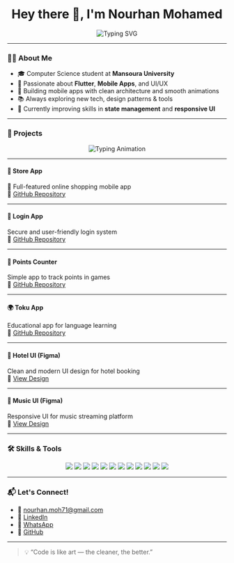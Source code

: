 <h1 align="center">Hey there 👋, I'm Nourhan Mohamed</h1>

<p align="center">
  <img src="https://readme-typing-svg.herokuapp.com?font=Fira+Code&duration=3000&pause=1000&color=00F7FF&center=true&vCenter=true&width=435&lines=Flutter+Developer+%F0%9F%90%BB;Computer+Science+Student+%F0%9F%8E%93;UI%2FUX+Lover+%F0%9F%92%A1;Open+to+Internships+and+Learning+%E2%9C%8C%EF%B8%8F" alt="Typing SVG" />
</p>

---

### 👩‍💻 About Me

- 🎓 Computer Science student at **Mansoura University**
- 💙 Passionate about **Flutter**, **Mobile Apps**, and UI/UX
- 🔧 Building mobile apps with clean architecture and smooth animations
- 📚 Always exploring new tech, design patterns & tools
- 🌱 Currently improving skills in **state management** and **responsive UI**

---

### 🚀 Projects

<p align="center">
  <img src="https://readme-typing-svg.herokuapp.com?font=Fira+Code&duration=3000&pause=1000&color=ff00ff&center=true&vCenter=true&width=450&lines=Check+Out+My+Awesome+Flutter+Projects+%F0%9F%92%BB" alt="Typing Animation" />
</p>

---

#### 📱 **Store App**  
🛒 Full-featured online shopping mobile app  
🔗 [GitHub Repository](https://github.com/Nourhan-mo7amed/Store-app.git)

---

#### 🔐 **Login App**  
Secure and user-friendly login system  
🔗 [GitHub Repository](https://github.com/Nourhan-mo7amed/Login.git)

---

#### 🎯 **Points Counter**  
Simple app to track points in games  
🔗 [GitHub Repository](https://github.com/Nourhan-mo7amed/Points-Counter.git)

---

#### 🌍 **Toku App**  
Educational app for language learning  
🔗 [GitHub Repository](https://github.com/Nourhan-mo7amed/Toku-App.git)

---

#### 🏨 **Hotel UI (Figma)**  
Clean and modern UI design for hotel booking  
🎨 [View Design](https://www.figma.com/proto/h5aveDuhemMjvTv4PNjEdc/hotel?page-id=0%3A1)

---

#### 🎵 **Music UI (Figma)**  
Responsive UI for music streaming platform  
🎨 [View Design](https://www.figma.com/proto/o9tcn5aPgp4pdjne0RCu9M/music?page-id=0%3A286)

---

### 🛠️ Skills & Tools

<p align="center">
  <img src="https://img.shields.io/badge/Flutter-02569B?style=for-the-badge&logo=flutter&logoColor=white" />
  <img src="https://img.shields.io/badge/Dart-0175C2?style=for-the-badge&logo=dart&logoColor=white" />
  <img src="https://img.shields.io/badge/C%23-68217A?style=for-the-badge&logo=csharp&logoColor=white" />
  <img src="https://img.shields.io/badge/C++-00599C?style=for-the-badge&logo=c%2B%2B&logoColor=white" />
  <img src="https://img.shields.io/badge/HTML5-E34F26?style=for-the-badge&logo=html5&logoColor=white" />
  <img src="https://img.shields.io/badge/CSS3-1572B6?style=for-the-badge&logo=css3&logoColor=white" />
  <img src="https://img.shields.io/badge/Figma-F24E1E?style=for-the-badge&logo=figma&logoColor=white" />
  <img src="https://img.shields.io/badge/UI%2FUX-Design-blueviolet?style=for-the-badge" />
  <img src="https://img.shields.io/badge/API-Integration-yellow?style=for-the-badge" />
  <img src="https://img.shields.io/badge/Problem%20Solving-green?style=for-the-badge" />
  <img src="https://img.shields.io/badge/OOP-Concepts-ff69b4?style=for-the-badge" />
  <img src="https://img.shields.io/badge/Git%20%26%20GitHub-181717?style=for-the-badge&logo=github&logoColor=white" />
</p>

---

### 📬 Let's Connect!

- 📧 [nourhan.moh71@gmail.com](mailto:nourhan.moh71@gmail.com)
- 💼 [LinkedIn](https://www.linkedin.com/in/nourhan-maghawry-bb3157316)
- 💬 [WhatsApp](https://wa.me/+201224146857)
- 🐙 [GitHub](https://github.com/Nourhan-mo7amed)

---


> 💡 “Code is like art — the cleaner, the better.”  
